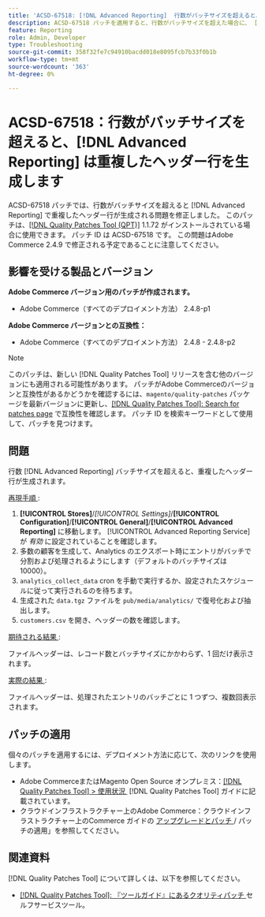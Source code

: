 ```yaml
---
title: 'ACSD-67518: [!DNL Advanced Reporting]  行数がバッチサイズを超えると、重複するヘッダー行が生成されます'
description: ACSD-67518 パッチを適用すると、行数がバッチサイズを超えた場合に、 [!DNL Advanced Reporting]  に対して生成されたレポートに重複したヘッダー行が含まれるAdobe Commerceの問題を修正できます。
feature: Reporting
role: Admin, Developer
type: Troubleshooting
source-git-commit: 358f32fe7c94910bacdd018e8095fcb7b33f0b1b
workflow-type: tm+mt
source-wordcount: '363'
ht-degree: 0%

---
```



# ACSD-67518：行数がバッチサイズを超えると、[!DNL Advanced Reporting] は重複したヘッダー行を生成します

ACSD-67518 パッチでは、行数がバッチサイズを超えると [!DNL Advanced Reporting] で重複したヘッダー行が生成される問題を修正しました。 このパッチは、[[!DNL Quality Patches Tool (QPT)]](/help/tools/quality-patches-tool/quality-patches-tool-to-self-serve-quality-patches.md) 1.1.72 がインストールされている場合に使用できます。 パッチ ID は ACSD-67518 です。 この問題はAdobe Commerce 2.4.9 で修正される予定であることに注意してください。

## 影響を受ける製品とバージョン

**Adobe Commerce バージョン用のパッチが作成されます。**

* Adobe Commerce（すべてのデプロイメント方法） 2.4.8-p1

**Adobe Commerce バージョンとの互換性：**

* Adobe Commerce（すべてのデプロイメント方法） 2.4.8 - 2.4.8-p2

>[!NOTE]
>
>このパッチは、新しい [!DNL Quality Patches Tool] リリースを含む他のバージョンにも適用される可能性があります。 パッチがAdobe Commerceのバージョンと互換性があるかどうかを確認するには、`magento/quality-patches` パッケージを最新バージョンに更新し、[[!DNL Quality Patches Tool]: Search for patches page](https://experienceleague.adobe.com/tools/commerce-quality-patches/index.html?lang=ja) で互換性を確認します。 パッチ ID を検索キーワードとして使用して、パッチを見つけます。

## 問題

行数 [!DNL Advanced Reporting] バッチサイズを超えると、重複したヘッダー行が生成されます。

<u> 再現手順 </u>:

1. **[!UICONTROL Stores]**/*[!UICONTROL Settings]*/**[!UICONTROL Configuration]**/**[!UICONTROL General]**/**[!UICONTROL Advanced Reporting]** に移動します。 [!UICONTROL Advanced Reporting Service] が *有効* に設定されていることを確認します。
1. 多数の顧客を生成して、Analytics のエクスポート時にエントリがバッチで分割および処理されるようにします（デフォルトのバッチサイズは 10000）。
1. `analytics_collect_data` cron を手動で実行するか、設定されたスケジュールに従って実行されるのを待ちます。
1. 生成された `data.tgz` ファイルを `pub/media/analytics/` で復号化および抽出します。
1. `customers.csv` を開き、ヘッダーの数を確認します。

<u> 期待される結果 </u>:

ファイルヘッダーは、レコード数とバッチサイズにかかわらず、1 回だけ表示されます。

<u> 実際の結果 </u>:

ファイルヘッダーは、処理されたエントリのバッチごとに 1 つずつ、複数回表示されます。

## パッチの適用

個々のパッチを適用するには、デプロイメント方法に応じて、次のリンクを使用します。

* Adobe CommerceまたはMagento Open Source オンプレミス：[[!DNL Quality Patches Tool] > 使用状況 &#x200B;](/help/tools/quality-patches-tool/usage.md) [!DNL Quality Patches Tool] ガイドに記載されています。
* クラウドインフラストラクチャー上のAdobe Commerce：クラウドインフラストラクチャー上のCommerce ガイドの [&#x200B; アップグレードとパッチ &#x200B;](https://experienceleague.adobe.com/docs/commerce-cloud-service/user-guide/develop/upgrade/apply-patches.html?lang=ja)/ パッチの適用」を参照してください。

## 関連資料

[!DNL Quality Patches Tool] について詳しくは、以下を参照してください。

* [[!DNL Quality Patches Tool]: 『ツールガイド』にあるクオリティパッチ &#x200B;](/help/tools/quality-patches-tool/quality-patches-tool-to-self-serve-quality-patches.md) セルフサービスツール。

